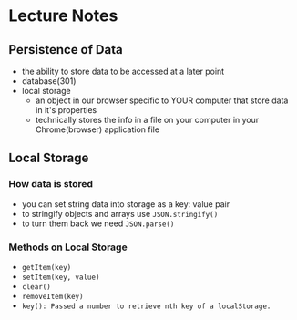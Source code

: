 # Lecture Notes

## Persistence of Data
- the ability to store data to be accessed at a later point
- database(301)
- local storage
  - an object in our browser specific to YOUR computer that store data in it's properties
  - technically stores the info in a file on your computer in your Chrome(browser) application file


## Local Storage
### How data is stored
- you can set string data into storage as a key: value pair
- to stringify objects and arrays use `JSON.stringify()`
- to turn them back we need `JSON.parse()`

### Methods on Local Storage
- `getItem(key)`
- `setItem(key, value)`
- `clear()`
- `removeItem(key)`
- `key(): Passed a number to retrieve nth key of a localStorage.`